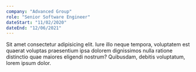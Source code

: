 ```yaml
---
company: "Advanced Group"
role: "Senior Software Engineer"
dateStart: "11/02/2020"
dateEnd: "12/06/2021"
---
```


Sit amet consectetur adipisicing elit. Iure illo neque tempora, voluptatem est quaerat voluptas praesentium ipsa dolorem dignissimos nulla ratione distinctio quae maiores eligendi nostrum? Quibusdam, debitis voluptatum, lorem ipsum dolor.